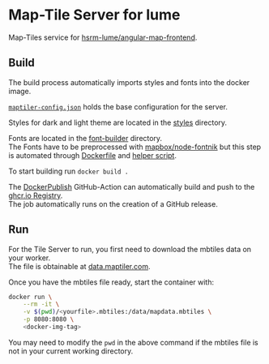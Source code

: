 # Map-Tile Server for lume

Map-Tiles service for [hsrm-lume/angular-map-frontend](https://github.com/hsrm-lume/angular-map-frontend).

## Build

The build process automatically imports styles and fonts into the docker image.

[`maptiler-config.json`]([maptiler-config.json) holds the base configuration for the server.

Styles for dark and light theme are located in the [styles](./styles) directory.

Fonts are located in the [font-builder](./font-builder) directory.  
The Fonts have to be preprocessed with [mapbox/node-fontnik](https://github.com/mapbox/node-fontnik) but this step is automated through [Dockerfile](Dockerfile) and [helper script](font-builder/process.js).

To start building run `docker build .`

The [DockerPublish](.github/workflows/docker-publish.yml) GitHub-Action can automatically build and push to the [ghcr.io Registry](https://github.com/hsrm-lume/maptiler-server/pkgs/container/maptiler-server).  
The job automatically runs on the creation of a GitHub release.

## Run

For the Tile Server to run, you first need to download the mbtiles data on your worker.  
The file is obtainable at [data.maptiler.com](https://data.maptiler.com/downloads/planet/).

Once you have the mbtiles file ready, start the container with:

```sh
docker run \
    --rm -it \
    -v $(pwd)/<yourfile>.mbtiles:/data/mapdata.mbtiles \
    -p 8080:8080 \
    <docker-img-tag>
```

You may need to modify the `pwd` in the above command if the mbtiles file is not in your current working directory.
